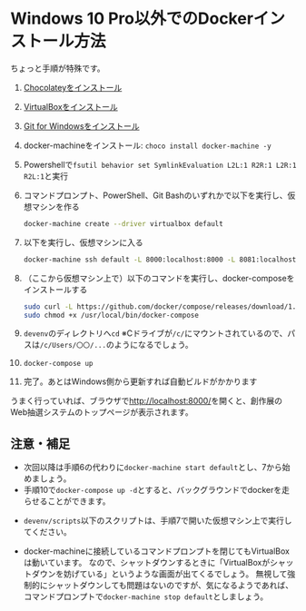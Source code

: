 # Windows 10 Pro以外でのDockerインストール方法

ちょっと手順が特殊です。

1. [Chocolateyをインストール](https://chocolatey.org/install)
2. [VirtualBoxをインストール](https://www.virtualbox.org/wiki/Downloads)
3. [Git for Windowsをインストール](https://gitforwindows.org/)
4. docker-machineをインストール: `choco install docker-machine -y`
5. Powershellで`fsutil behavior set SymlinkEvaluation L2L:1 R2R:1 L2R:1 R2L:1`と実行
6. コマンドプロンプト、PowerShell、Git Bashのいずれかで以下を実行し、仮想マシンを作る

    ```bash
    docker-machine create --driver virtualbox default
    ```

7. 以下を実行し、仮想マシンに入る

    ```bash
    docker-machine ssh default -L 8000:localhost:8000 -L 8081:localhost:8081 -L 8888:localhost:8888
    ```

8. （ここから仮想マシン上で）以下のコマンドを実行し、docker-composeをインストールする

    ```bash
    sudo curl -L https://github.com/docker/compose/releases/download/1.21.2/docker-compose-$(uname -s)-$  (uname   -m) -o /usr/local/bin/docker-compose
    sudo chmod +x /usr/local/bin/docker-compose
    ```

9.  `devenv`のディレクトリへ`cd`
    ※Cドライブが`/c/`にマウントされているので、パスは`/c/Users/〇〇/...`のようになるでしょう。
10. `docker-compose up`
11. 完了。あとはWindows側から更新すれば自動ビルドがかかります

<!-- textlint-disable no-dead-link -->

うまく行っていれば、ブラウザで[http://localhost:8000/](http://localhost:8000/)を開くと、創作展のWeb抽選システムのトップページが表示されます。

<!-- textlint-enable no-dead-link -->

## 注意・補足

* 次回以降は手順6の代わりに`docker-machine start default`とし、7から始めましょう。
* 手順10で`docker-compose up -d`とすると、バックグラウンドでdockerを走らせることができます。

<!-- textlint-disable ja-technical-writing/no-doubled-joshi -->

* `devenv/scripts`以下のスクリプトは、手順7で開いた仮想マシン上で実行してください。

<!-- textlint-enable ja-technical-writing/no-doubled-joshi -->

* docker-machineに接続しているコマンドプロンプトを閉じてもVirtualBoxは動いています。
  なので、シャットダウンするときに「VirtualBoxがシャットダウンを妨げている」というような画面が出てくるでしょう。
  無視して強制的にシャットダウンしても問題はないのですが、気になるようであれば、
  コマンドプロンプトで`docker-machine stop default`としましょう。
